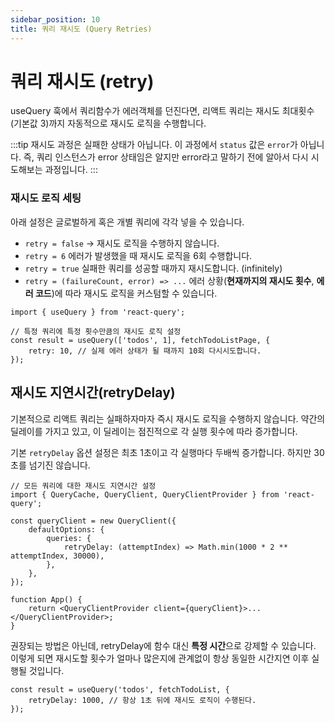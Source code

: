 ```yaml
---
sidebar_position: 10
title: 쿼리 재시도 (Query Retries)
---
```


# 쿼리 재시도 (retry)

useQuery 훅에서 쿼리함수가 에러객체를 던진다면, 리액트 쿼리는 재시도 최대횟수(기본값 3)까지 자동적으로 재시도 로직을 수행합니다.

:::tip 재시도 과정은 실패한 상태가 아닙니다.
이 과정에서 `status` 값은 `error`가 아닙니다. 즉, 쿼리 인스턴스가 error 상태임은 알지만 error라고 말하기 전에 알아서 다시 시도해보는 과정입니다.
:::

### 재시도 로직 세팅

아래 설정은 글로벌하게 혹은 개별 쿼리에 각각 넣을 수 있습니다.

-   `retry = false` → 재시도 로직을 수행하지 않습니다.
-   `retry = 6` 에러가 발생했을 때 재시도 로직을 6회 수행합니다.
-   `retry = true` 실패한 쿼리를 성공할 때까지 재시도합니다. (infinitely)
-   `retry = (failureCount, error) => ...` 에러 상황(**현재까지의 재시도 횟수**, **에러 코드**)에 따라 재시도 로직을 커스텀할 수 있습니다.

```tsx
import { useQuery } from 'react-query';

// 특정 쿼리에 특정 횟수만큼의 재시도 로직 설정
const result = useQuery(['todos', 1], fetchTodoListPage, {
    retry: 10, // 실제 에러 상태가 될 때까지 10회 다시시도합니다.
});
```

## 재시도 지연시간(retryDelay)

기본적으로 리액트 쿼리는 실패하자마자 즉시 재시도 로직을 수행하지 않습니다. 약간의 딜레이를 가지고 있고, 이 딜레이는 점진적으로 각 실행 횟수에 따라 증가합니다.

기본 `retryDelay` 옵션 설정은 최초 1초이고 각 실행마다 두배씩 증가합니다. 하지만 30초를 넘기진 않습니다.

```tsx
// 모든 쿼리에 대한 재시도 지연시간 설정
import { QueryCache, QueryClient, QueryClientProvider } from 'react-query';

const queryClient = new QueryClient({
    defaultOptions: {
        queries: {
            retryDelay: (attemptIndex) => Math.min(1000 * 2 ** attemptIndex, 30000),
        },
    },
});

function App() {
    return <QueryClientProvider client={queryClient}>...</QueryClientProvider>;
}
```

권장되는 방법은 아닌데, retryDelay에 함수 대신 **특정 시간**으로 강제할 수 있습니다. 이렇게 되면 재시도할 횟수가 얼마나 많은지에 관계없이 항상 동일한 시간지연 이후 실행될 것입니다.

```tsx
const result = useQuery('todos', fetchTodoList, {
    retryDelay: 1000, // 항상 1초 뒤에 재시도 로직이 수행된다.
});
```
